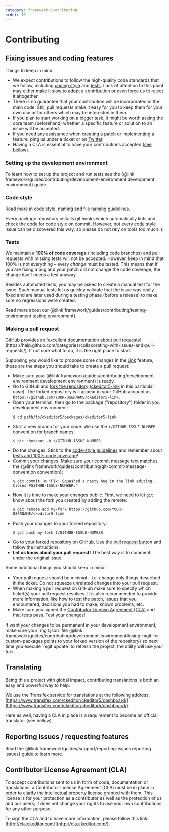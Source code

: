 ```yaml
---
category: framework-contributing
order: 10
---
```


# Contributing

## Fixing issues and coding features

Things to keep in mind:

* We expect contributions to follow the high-quality code standards that we follow, including [coding style](#code-style) and [tests](#tests). Lack of attention to this point may either make it slow to adopt a contribution or even force us to reject it altogether.
* There is no guarantee that your contribution will be incorporated in the main code. Still, pull requests make it easy for you to keep them for your own use or for others which may be interested in them.
* If you plan to start working on a bigger task, it might be worth asking the core team (beforehand) whether a specific feature or solution to an issue will be accepted.
* If you need any assistance when creating a patch or implementing a feature, ping us under a ticket or on [Twitter](https://twitter.com/ckeditor).
* Having a CLA is essential to have your contributions accepted ([see bellow](#contributor-license-agreement-cla)).

### Setting up the development environment

To learn how to set up the project and run tests see the {@link framework/guides/contributing/development-environment development environment} guide.

### Code style

Read more in [code style](https://github.com/ckeditor/ckeditor5-design/wiki/Code-Style), [naming](https://github.com/ckeditor/ckeditor5-design/wiki/Code-Style-Naming-Guidelines) and [file naming](https://github.com/ckeditor/ckeditor5-design/wiki/File-Names) guidelines.

Every package repository installs git hooks which automatically lints and check the code for code style on commit. However, not every code style issue can be discovered this way, so please do not rely on tools too much :).

### Tests

We maintain a **100% of code coverage** (including code branches) and pull requests with missing tests will not be accepted. However, keep in mind that 100% is not everything – every *change* must be tested. This means that if you are fixing a bug and your patch did not change the code coverage, the change itself needs a test anyway.

Besides automated tests, you may be asked to create a manual test for the issue. Such manual tests let us quickly validate that the issue was really fixed and are later used during a testing phase (before a release) to make sure no regressions were created.

Read more about our {@link framework/guides/contributing/testing-environment testing environment}.

### Making a pull request

<info-box>
	GitHub provides an [excellent documentation about pull requests](https://help.github.com/categories/collaborating-with-issues-and-pull-requests/). If not sure what to do, it is the right place to start.
</info-box>

Supposing you would like to propose some changes in the [Link](https://github.com/ckeditor/ckeditor5-link) feature, these are the steps you should take to create a pull request:

* Make sure your {@link framework/guides/contributing/development-environment development environment} is ready.
* Go to GitHub and [fork the repository](https://help.github.com/articles/fork-a-repo) ([ckeditor5-link](https://github.com/ckeditor/ckeditor5-link) in this particular case). The forked repository will appear in your GitHub account as `https://github.com/YOUR-USERNAME/ckeditor5-link`.
* Open your terminal, then go to the package ("repository") folder in you development environment:
   ```shell
   $ cd path/to/ckeditor5/packages/ckeditor5-link
   ```
* Start a new branch for your code. We use the `t/GITHUB-ISSUE-NUMBER` convention for branch names:
   ```shell
   $ git checkout -b t/GITHUB-ISSUE-NUMBER
   ```
* Do the changes. Stick to the [code-style guidelines](#code-style) and remember about [tests and 100% code coverage](#tests)!
* Commit your changes. Make sure your commit message text matches the {@link framework/guides/contributing/git-commit-message-convention convention}:
  ```shell
  $ git commit -m "Fix: Squashed a nasty bug in the link editing. Closes #GITHUB-ISSUE-NUMBER."
  ```
* Now it is time to make your changes public. First, we need to let `git` know about the fork you created by adding the remote:
  ```shell
  $ git remote add my-fork https://github.com/YOUR-USERNAME/ckeditor5-link
  ```
* Push your changes to your forked repository:
  ```shell
  $ git push my-fork t/GITHUB-ISSUE-NUMBER
  ```
* Go to your forked repository on GitHub. Use the [pull request button](https://help.github.com/articles/about-pull-requests/) and follow the instructions.
* **Let us know about your pull request!** The best way is to comment under the original issue.

Some additional things you should keep in mind:

* Your pull request should be minimal – i.e. change only things described in the ticket. Do not squeeze unrelated changes into your pull request.
* When making a pull request on GitHub make sure to specify which ticket(s) your pull request resolves. It is also recommended to provide more information, like how to test the patch, issues that you encountered, decisions you had to make, known problems, etc.
* Make sure you signed the [Contributor License Agreement (CLA)](#contributor-license-agreement-cla) and that tests pass. Test your changes!

<info-box>
	If want your changes to be permanent in your development environment, make sure your `mgit.json` file {@link framework/guides/contributing/development-environment#using-mgit-for-custom-packages points to your forked version of the repository} so next time you execute `mgit update` to refresh the project, the utility will use your fork.
</info-box>

## Translating

Being this a project with global impact, contributing translations is both an easy and powerful way to help.

We use the Transifex service for translations at the following address: [https://www.transifex.com/ckeditor/ckeditor5/dashboard/](https://www.transifex.com/ckeditor/ckeditor5/dashboard/).

Here as well, having a CLA in place is a requirement to become an official translator (see bellow).

## Reporting issues / requesting features

Read the {@link framework/guides/support/reporting-issues reporting issues} guide to learn more.

## Contributor License Agreement (CLA)

To accept contributions sent to us in form of code, documentation or translations, a Contributor License Agreement (CLA) must be in place in order to clarify the intellectual property license granted with them. This license is for your protection as a contributor as well as the protection of us and our users; it does not change your rights to use your own contributions for any other purpose.

To sign the CLA and to have more information, please follow this link: [http://cla.ckeditor.com/](http://cla.ckeditor.com/).
